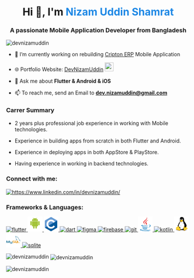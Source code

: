 <h1 align="center">Hi 👋, I'm <span style="color: #1E88E5">Nizam Uddin Shamrat</span></h1>

<h3 align="center">A passionate Mobile Application Developer from Bangladesh</h3>



<p align="left"> <img src="https://komarev.com/ghpvc/?username=devnizamuddin&label=Profile%20views&color=0e75b6&style=flat" alt="devnizamuddin" height="24"/> </p>


- 🔭 I’m currently working on rebuilding [Cripton ERP](https://gitlab.com/pakizatvl/criptonapp) Mobile Application

- 🌐 Portfolio Website: [DevNizamUddin](https://sites.google.com/view/devnizamuddin/portfolio) <img src="https://e7.pngegg.com/pngimages/1014/79/png-clipart-yellow-and-black-under-construction-signage-under-construction-icon-computer-icons-architectural-engineering-free-construction-files-miscellaneous-text-thumbnail.png" width="24" height="24">

- 💬 Ask me about **Flutter & Android & iOS**

- 📫 To reach me, send an Email to **dev.nizamuddin@gmail.com**



<h3>Carrer Summary</h3>

-  2 years plus professional job experience in working with Mobile technologies.

-  Experience in building apps from scratch in both Flutter and Android.
  
-  Experience in deploying apps in both AppStore & PlayStore.
  
-  Having experience in working in backend technologies.


<h3 align="left">Connect with me:</h3>
<p align="left">
<a href="https://linkedin.com/in/https://www.linkedin.com/in/devnizamuddin/" target="blank"><img align="center" src="https://raw.githubusercontent.com/rahuldkjain/github-profile-readme-generator/master/src/images/icons/Social/linked-in-alt.svg" alt="https://www.linkedin.com/in/devnizamuddin/" height="30" width="40" /></a>
</p>


<h3 align="left">Frameworks & Languages:</h3>
<p align="left"> <a href="https://flutter.dev" target="_blank" rel="noreferrer"> <img src="https://www.vectorlogo.zone/logos/flutterio/flutterio-icon.svg" alt="flutter" width="40" height="40"/> </a>
  <a href="https://developer.android.com" target="_blank" rel="noreferrer"> <img src="https://raw.githubusercontent.com/devicons/devicon/master/icons/android/android-original-wordmark.svg" alt="android" width="40" height="40"/> </a>
   <a href="https://www.cprogramming.com/" target="_blank" rel="noreferrer"> <img src="https://raw.githubusercontent.com/devicons/devicon/master/icons/c/c-original.svg" alt="c" width="40" height="40"/> </a> <a href="https://dart.dev" target="_blank" rel="noreferrer"> <img src="https://www.vectorlogo.zone/logos/dartlang/dartlang-icon.svg" alt="dart" width="40" height="40"/> </a> <a href="https://www.figma.com/" target="_blank" rel="noreferrer"> <img src="https://www.vectorlogo.zone/logos/figma/figma-icon.svg" alt="figma" width="40" height="40"/> </a> <a href="https://firebase.google.com/" target="_blank" rel="noreferrer"> <img src="https://www.vectorlogo.zone/logos/firebase/firebase-icon.svg" alt="firebase" width="40" height="40"/> </a> <a href="https://git-scm.com/" target="_blank" rel="noreferrer"> <img src="https://www.vectorlogo.zone/logos/git-scm/git-scm-icon.svg" alt="git" width="40" height="40"/> </a> <a href="https://www.java.com" target="_blank" rel="noreferrer"> <img src="https://raw.githubusercontent.com/devicons/devicon/master/icons/java/java-original.svg" alt="java" width="40" height="40"/> </a> <a href="https://kotlinlang.org" target="_blank" rel="noreferrer"> <img src="https://www.vectorlogo.zone/logos/kotlinlang/kotlinlang-icon.svg" alt="kotlin" width="40" height="40"/> </a> <a href="https://www.linux.org/" target="_blank" rel="noreferrer"> <img src="https://raw.githubusercontent.com/devicons/devicon/master/icons/linux/linux-original.svg" alt="linux" width="40" height="40"/> </a> <a href="https://www.mysql.com/" target="_blank" rel="noreferrer"> <img src="https://raw.githubusercontent.com/devicons/devicon/master/icons/mysql/mysql-original-wordmark.svg" alt="mysql" width="40" height="40"/> </a> <a href="https://www.sqlite.org/" target="_blank" rel="noreferrer"> <img src="https://www.vectorlogo.zone/logos/sqlite/sqlite-icon.svg" alt="sqlite" width="40" height="40"/> </a> </p>

<p><img align="left" src="https://github-readme-stats.vercel.app/api/top-langs?username=devnizamuddin&show_icons=true&locale=en&layout=compact" alt="devnizamuddin" /></p>

<p>&nbsp;<img align="center" src="https://github-readme-stats.vercel.app/api?username=devnizamuddin&show_icons=true&locale=en" alt="devnizamuddin" /></p>

<p><img align="center" src="https://github-readme-streak-stats.herokuapp.com/?user=devnizamuddin&" alt="devnizamuddin" /></p>
